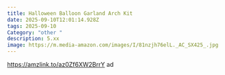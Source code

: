 ```yaml
---
title: Halloween Balloon Garland Arch Kit
date: 2025-09-10T12:01:14.928Z
tags: 2025-09-10
Category: "other "
description: 5.xx
image: https://m.media-amazon.com/images/I/81nzjh76elL._AC_SX425_.jpg
---
```

https://amzlink.to/az0Zf6XW2BrrY  ad